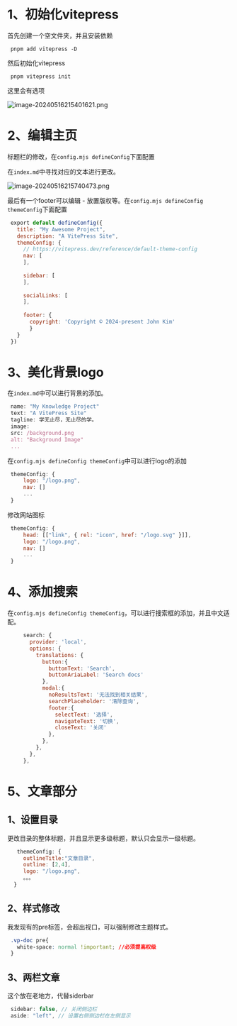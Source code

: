 # **1、初始化vitepress**

首先创建一个空文件夹，并且安装依赖

```
 pnpm add vitepress -D
```

然后初始化vitepress

```
 pnpm vitepress init
```

这里会有选项

![image-20240516215401621.png](https://file.notion.so/f/f/c972ccf3-7fff-4ed6-9577-ce627c428f70/c909f75c-74f8-4020-9eb3-2815c840d189/image-20240516215401621.png?id=ba172021-bc3f-4ac8-b1a8-0b37f319826b&table=block&spaceId=c972ccf3-7fff-4ed6-9577-ce627c428f70&expirationTimestamp=1716076800000&signature=1LSyvPBRsG_demynlH_RhsjSZavUgkZwFPEOCzgEjM8&downloadName=image-20240516215401621.png)

# **2、编辑主页**

标题栏的修改，在`config.mjs defineConfig`下面配置

在`index.md`中寻找对应的文本进行更改。

![image-20240516215740473.png](https://file.notion.so/f/f/c972ccf3-7fff-4ed6-9577-ce627c428f70/7bbd2267-7fbb-454e-a5fb-11709cdeedc2/image-20240516215740473.png?id=7b58c895-75c7-446a-b2ab-d50792d40b54&table=block&spaceId=c972ccf3-7fff-4ed6-9577-ce627c428f70&expirationTimestamp=1716076800000&signature=WV-oyUusq02FzrUeTFOiqfvGtxKRfl2wPoie9XrL8TU&downloadName=image-20240516215740473.png)

最后有一个footer可以编辑 - 放置版权等。在`config.mjs defineConfig themeConfig`下面配置

```jsx
 export default defineConfig({
   title: "My Awesome Project",
   description: "A VitePress Site",
   themeConfig: {
     // https://vitepress.dev/reference/default-theme-config
     nav: [
     ],
 
     sidebar: [
     ],
 
     socialLinks: [
     ],
 
     footer: {
       copyright: 'Copyright © 2024-present John Kim'
       }
   }
 })
```

# **3、美化背景logo**

在`index.md`中可以进行背景的添加。

```jsx
 name: "My Knowledge Project"
 text: "A VitePress Site"
 tagline: 学无止尽，无止尽的学。
 image:
 src: /background.png
 alt: "Background Image"
 ...
```

在`config.mjs defineConfig themeConfig`中可以进行logo的添加

```jsx
 themeConfig: {
     logo: "/logo.png",
     nav: []
     ...
 }
```

修改网站图标

```jsx
 themeConfig: {
     head: [["link", { rel: "icon", href: "/logo.svg" }]],
     logo: "/logo.png",
     nav: []
     ...
 }
```

# **4、添加搜索**

在`config.mjs defineConfig themeConfig`，可以进行搜索框的添加，并且中文适配。

```jsx
     search: {
       provider: 'local',
       options: {
         translations: {
           button:{
             buttonText: 'Search',
             buttonAriaLabel: 'Search docs'
           },
           modal:{
             noResultsText: '无法找到相关结果',
             searchPlaceholder: '清除查询',
             footer:{
               selectText: '选择',
               navigateText: '切换',
               closeText: '关闭'
             },
           },
         },
       },
     },
```

# **5、文章部分**

## **1、设置目录**

更改目录的整体标题，并且显示更多级标题，默认只会显示一级标题。

```jsx
   themeConfig: {
     outlineTitle:"文章目录",
     outline: [2,4],
     logo: "/logo.png",
     。。。
  }
```

## **2、样式修改**

我发现有的pre标签，会超出视口，可以强制修改主题样式。

```css
 .vp-doc pre{
   white-space: normal !important; //必须提高权级
 }
```

## **3、两栏文章**

这个放在老地方，代替siderbar

```jsx
 sidebar: false, // 关闭侧边栏
 aside: "left", // 设置右侧侧边栏在左侧显示
```